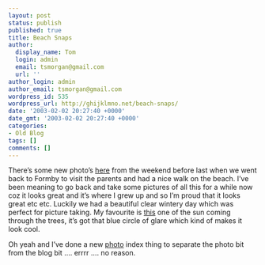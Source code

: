 ```yaml
---
layout: post
status: publish
published: true
title: Beach Snaps
author:
  display_name: Tom
  login: admin
  email: tsmorgan@gmail.com
  url: ''
author_login: admin
author_email: tsmorgan@gmail.com
wordpress_id: 535
wordpress_url: http://ghijklmno.net/beach-snaps/
date: '2003-02-02 20:27:40 +0000'
date_gmt: '2003-02-02 20:27:40 +0000'
categories:
- Old Blog
tags: []
comments: []
---
```

<!-- more -->

<p>There&#8217;s some new photo&#8217;s <a href="/photos/beach_walk/">here</a> from the weekend before last when we went back to Formby to visit the parents and had a nice walk on the beach. I&#8217;ve been meaning to go back and take some pictures of all this for a while now coz it looks great and it&#8217;s where I grew up and so I&#8217;m proud that it looks great etc etc. Luckily we had a beautiful clear wintery day which was perfect for picture taking. My favourite is <a href="/photos/photodisplay.php?photoset=beach_walk&amp;photo=L3Bob3Rvcy8yMDAzLzAxL3N1bl90aHJvdWdoX3RoZV90cmVlcy5qcGc%3D">this</a> one of the sun coming through the trees, it&#8217;s got that blue circle of glare which kind of makes it look cool.</p>

<p>Oh yeah and I&#8217;ve done a new <a href="/photos/">photo</a> index thing to separate the photo bit from the blog bit .... errrr .... no reason.</p>

